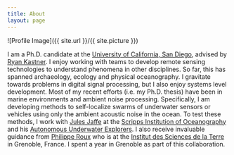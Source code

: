 ```yaml
---
title: About
layout: page
---
```

![Profile Image]({{ site.url }}/{{ site.picture }})

<p>I am a Ph.D. candidate at the <a href="http://ucsd.edu">University of California, San Diego</a>, advised by <a href="http://kastner.ucsd.edu">Ryan Kastner</a>. I enjoy working with teams to develop remote sensing technologies to understand phenomena in other disciplines. So far, this has spanned archaeology, ecology and physical oceanography. I gravitate towards problems in digital signal processing, but I also enjoy systems level development. Most of my recent efforts (i.e. my Ph.D. thesis) have been in marine environments and ambient noise processing. Specifically, I am developing methods to self-localize swarms of underwater sensors or vehicles using only the ambient acoustic noise in the ocean. To test these methods, I work with <a href="jaffeweb.ucsd.edu">Jules Jaffe</a> at the <a href="sio.ucsd.edu">Scripps Institution of Oceanography</a> and his <a href="http://jaffeweb.ucsd.edu/research-projects/autonomous-underwater-explorers/">Autonomous Underwater Explorers</a>. I also receive invaluable guidance from <a href="https://isterre.fr/annuaire/pages-web-du-personnel/philippe-roux?lang=en">Philippe Roux</a> who is at the <a  href="https://isterre.fr/">Institut des Sciences de la Terre</a> in Grenoble, France. I spent a year in Grenoble as part of this collaboration.

